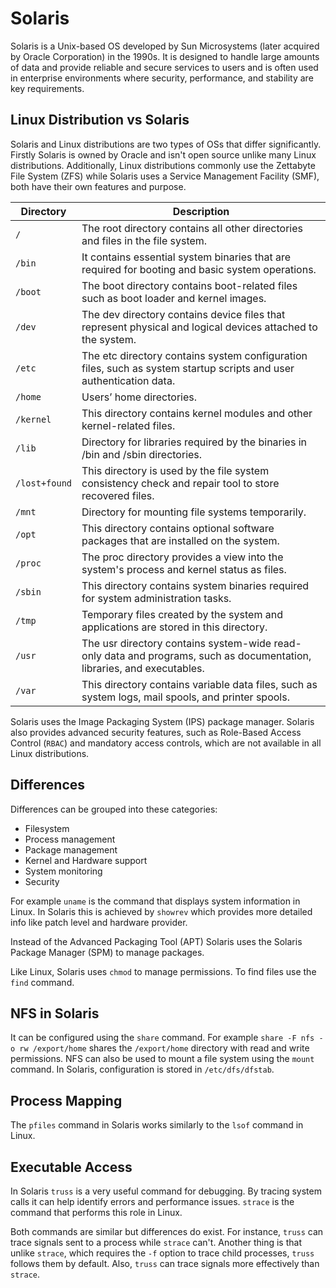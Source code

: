 # Solaris
Solaris is a Unix-based OS developed by Sun Microsystems (later acquired by Oracle Corporation) in the 1990s. It is designed to handle large amounts of data and provide reliable and secure services to users and is often used in enterprise environments where security, performance, and stability are key requirements.

## Linux Distribution vs Solaris
Solaris and Linux distributions are two types of OSs that differ significantly. Firstly Solaris is owned by Oracle and isn't open source unlike many Linux distributions. Additionally, Linux distributions commonly use the Zettabyte File System (ZFS) while Solaris uses a Service Management Facility (SMF), both have their own features and purpose.

|**Directory**|**Description**|
|---|---|
|`/`|The root directory contains all other directories and files in the file system.|
|`/bin`|It contains essential system binaries that are required for booting and basic system operations.|
|`/boot`|The boot directory contains boot-related files such as boot loader and kernel images.|
|`/dev`|The dev directory contains device files that represent physical and logical devices attached to the system.|
|`/etc`|The etc directory contains system configuration files, such as system startup scripts and user authentication data.|
|`/home`|Users’ home directories.|
|`/kernel`|This directory contains kernel modules and other kernel-related files.|
|`/lib`|Directory for libraries required by the binaries in /bin and /sbin directories.|
|`/lost+found`|This directory is used by the file system consistency check and repair tool to store recovered files.|
|`/mnt`|Directory for mounting file systems temporarily.|
|`/opt`|This directory contains optional software packages that are installed on the system.|
|`/proc`|The proc directory provides a view into the system's process and kernel status as files.|
|`/sbin`|This directory contains system binaries required for system administration tasks.|
|`/tmp`|Temporary files created by the system and applications are stored in this directory.|
|`/usr`|The usr directory contains system-wide read-only data and programs, such as documentation, libraries, and executables.|
|`/var`|This directory contains variable data files, such as system logs, mail spools, and printer spools.|
Solaris uses the Image Packaging System (IPS) package manager. Solaris also provides advanced security features, such as Role-Based Access Control (`RBAC`) and mandatory access controls, which are not available in all Linux distributions.

## Differences
Differences can be grouped into these categories:
- Filesystem
- Process management
- Package management
- Kernel and Hardware support
- System monitoring
- Security

For example `uname` is the command that displays system information in Linux. In Solaris this is achieved by `showrev` which provides more detailed info like patch level and hardware provider.

Instead of the Advanced Packaging Tool (APT) Solaris uses the Solaris Package Manager (SPM) to manage packages.

Like Linux, Solaris uses `chmod` to manage permissions. To find files use the `find` command.

## NFS in Solaris
It can be configured using the `share` command. For example `share -F nfs -o rw /export/home` shares the `/export/home` directory with read and write permissions. NFS can also be used to mount a file system using the `mount` command. In Solaris, configuration is stored in `/etc/dfs/dfstab`.

## Process Mapping
The `pfiles` command in Solaris works similarly to the `lsof` command in Linux.

## Executable Access
In Solaris `truss` is a very useful command for debugging. By tracing system calls it can help identify errors and performance issues. `strace` is the command that performs this role in Linux.

Both commands are similar but differences do exist. For instance, `truss` can trace signals sent to a process while `strace` can't. Another thing is that unlike `strace`, which requires the `-f` option to trace child processes, `truss` follows them by default. Also, `truss` can trace signals more effectively than `strace`.

